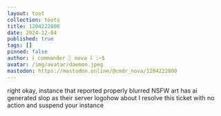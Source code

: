 ```yaml
---
layout: toot
collection: toots
title: 1204222800
date: 2024-12-04
published: true
tags: []
pinned: false
author: ⸸ commander ░ nova ⸸ :~$
avatar: /img/avatar/daemon.jpeg
mastodon: https://mastodon.online/@cmdr_nova/1204222800
---
```


right okay, instance that reported properly blurred NSFW art has ai generated slop as their server logohow about I resolve this ticket with no action and suspend your instance
